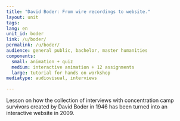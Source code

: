 ```yaml
---
title: "David Boder: From wire recordings to website."
layout: unit
tags:
lang: en
unit_id: boder
link: /u/boder/
permalink: /u/boder/
audience: general public, bachelor, master humanities
components:
  small: animation + quiz
  medium: interactive animation + 12 assignments
  large: tutorial for hands on workshop
mediatype: audiovisual, interviews

---
```


Lesson on how the collection of interviews with concentration camp survivors created by David Boder in 1946 has been turned into an interactive website in 2009.


<!-- more -->
